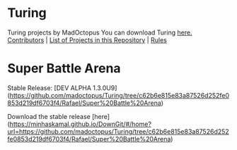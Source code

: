 # Turing
Turing projects by MadOctopus
You can download Turing <a href="http://compsci.ca/holtsoft/" target="_blank">here.</a>
<br>
[Contributors](#contributors) | [List of Projects in this Repository](#list-of-projects-in-this-repository) | [Rules](CONTRIBUTING.md)

# Super Battle Arena
Stable Release: [DEV ALPHA 1.3.0U9] (https://github.com/madoctopus/Turing/tree/c62b6e815e83a87526d252fe0853d219df6703f4/Rafael/Super%20Battle%20Arena) 

Download the stable release [here] (https://minhaskamal.github.io/DownGit/#/home?url=https://github.com/madoctopus/Turing/tree/c62b6e815e83a87526d252fe0853d219df6703f4/Rafael/Super%20Battle%20Arena)
